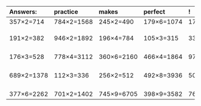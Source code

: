 | Answers: | practice | makes | perfect | ! |
| :--- | :--- | :--- | :--- | :--- |
| 357×2=714 | 784×2=1568 | 245×2=490 | 179×6=1074 | 171×2=342 | 
|   |   |   |   |   | 
|   |   |   |   |   | 
|   |   |   |   |   | 
| 191×2=382 | 946×2=1892 | 196×4=784 | 105×3=315 | 335×9=3015 | 
|   |   |   |   |   | 
|   |   |   |   |   | 
|   |   |   |   |   | 
|   |   |   |   |   | 
| 176×3=528 | 778×4=3112 | 360×6=2160 | 466×4=1864 | 971×3=2913 | 
|   |   |   |   |   | 
|   |   |   |   |   | 
|   |   |   |   |   | 
|   |   |   |   |   | 
| 689×2=1378 | 112×3=336 | 256×2=512 | 492×8=3936 | 505×9=4545 | 
|   |   |   |   |   | 
|   |   |   |   |   | 
|   |   |   |   |   | 
|   |   |   |   |   | 
| 377×6=2262 | 701×2=1402 | 745×9=6705 | 398×9=3582 | 764×3=2292 | 
